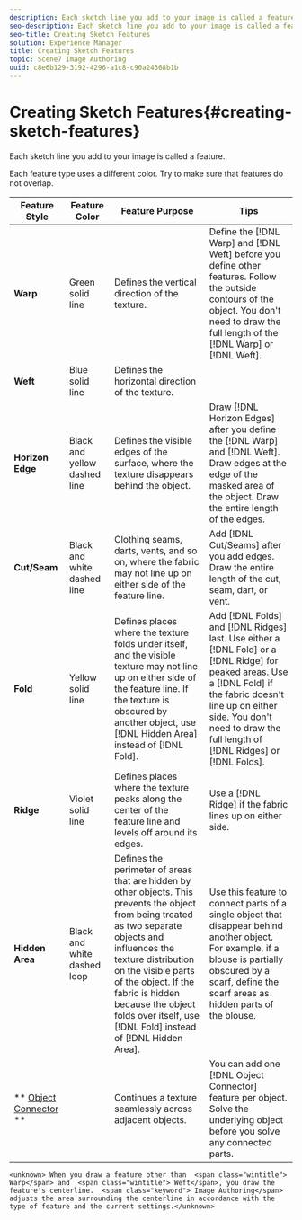 ```yaml
---
description: Each sketch line you add to your image is called a feature.
seo-description: Each sketch line you add to your image is called a feature.
seo-title: Creating Sketch Features
solution: Experience Manager
title: Creating Sketch Features
topic: Scene7 Image Authoring
uuid: c8e6b129-3192-4296-a1c8-c90a24368b1b
---
```


# Creating Sketch Features{#creating-sketch-features}

Each sketch line you add to your image is called a feature.

 Each feature type uses a different color. Try to make sure that features do not overlap. 

|  Feature Style  | Feature Color  | Feature Purpose  | Tips  |
|---|---|---|---|
|  **Warp** | Green solid line  | Defines the vertical direction of the texture.  |Define the [!DNL Warp] and [!DNL Weft] before you define other features. Follow the outside contours of the object. You don't need to draw the full length of the [!DNL Warp] or [!DNL Weft].  |
|  **Weft** | Blue solid line  | Defines the horizontal direction of the texture.  | |
|  **Horizon Edge** | Black and yellow dashed line  | Defines the visible edges of the surface, where the texture disappears behind the object.  |Draw [!DNL Horizon Edges] after you define the [!DNL Warp] and [!DNL Weft]. Draw edges at the edge of the masked area of the object. Draw the entire length of the edges.  |
|  **Cut/Seam** | Black and white dashed line  | Clothing seams, darts, vents, and so on, where the fabric may not line up on either side of the feature line.  |Add [!DNL Cut/Seams] after you add edges. Draw the entire length of the cut, seam, dart, or vent.  |
|  **Fold** | Yellow solid line  |Defines places where the texture folds under itself, and the visible texture may not line up on either side of the feature line. If the texture is obscured by another object, use [!DNL Hidden Area] instead of [!DNL Fold].  |Add [!DNL Folds] and [!DNL Ridges] last. Use either a [!DNL Fold] or a [!DNL Ridge] for peaked areas. Use a [!DNL Fold] if the fabric doesn't line up on either side. You don't need to draw the full length of [!DNL Ridges] or [!DNL Folds].  |
|  **Ridge** | Violet solid line  | Defines places where the texture peaks along the center of the feature line and levels off around its edges.  |Use a [!DNL Ridge] if the fabric lines up on either side.  |
|  **Hidden Area** | Black and white dashed loop  |Defines the perimeter of areas that are hidden by other objects. This prevents the object from being treated as two separate objects and influences the texture distribution on the visible parts of the object. If the fabric is hidden because the object folds over itself, use [!DNL Fold] instead of [!DNL Hidden Area].  | Use this feature to connect parts of a single object that disappear behind another object. For example, if a blouse is partially obscured by a scarf, define the scarf areas as hidden parts of the blouse.  |
|  ** [Object Connector](../../c-vat-work-sketch-pg/r-vat-create-sketch-feat/c-vat-ex-obj-conn-feat.md#concept-e8efd73a0ac34a339be51ba9c377bea3) ** | | Continues a texture seamlessly across adjacent objects.  |You can add one [!DNL Object Connector] feature per object. Solve the underlying object before you solve any connected parts.  |

`<unknown> When you draw a feature other than  <span class="wintitle"> Warp</span> and  <span class="wintitle"> Weft</span>, you draw the feature's centerline.  <span class="keyword"> Image Authoring</span> adjusts the area surrounding the centerline in accordance with the type of feature and the current settings.</unknown>` 